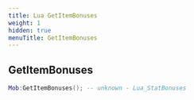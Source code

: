 ```yaml
---
title: Lua GetItemBonuses
weight: 1
hidden: true
menuTitle: GetItemBonuses
---
```

## GetItemBonuses
```lua
Mob:GetItemBonuses(); -- unknown - Lua_StatBonuses
```